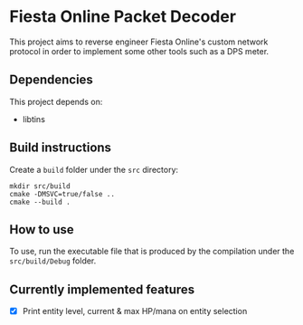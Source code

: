 # Fiesta Online Packet Decoder

This project aims to reverse engineer Fiesta Online's custom network protocol in order to implement some other tools such as a DPS meter.

## Dependencies

This project depends on:
* libtins

## Build instructions

Create a `build` folder under the `src` directory:

```
mkdir src/build
cmake -DMSVC=true/false ..
cmake --build .
```

## How to use

To use, run the executable file that is produced by the compilation under the `src/build/Debug` folder.

## Currently implemented features

- [x] Print entity level, current & max HP/mana on entity selection